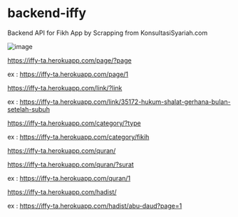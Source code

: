# backend-iffy
Backend API for Fikh App by Scrapping from KonsultasiSyariah.com

![image](https://user-images.githubusercontent.com/25784574/70874985-06c98d00-1fe7-11ea-8c71-136840af8566.png)

https://iffy-ta.herokuapp.com/page/?page

ex : https://iffy-ta.herokuapp.com/page/1


https://iffy-ta.herokuapp.com/link/?link

ex : https://iffy-ta.herokuapp.com/link/35172-hukum-shalat-gerhana-bulan-setelah-subuh


https://iffy-ta.herokuapp.com/category/?type

ex : https://iffy-ta.herokuapp.com/category/fikih


https://iffy-ta.herokuapp.com/quran/

https://iffy-ta.herokuapp.com/quran/?surat

ex : https://iffy-ta.herokuapp.com/quran/1


https://iffy-ta.herokuapp.com/hadist/

ex : https://iffy-ta.herokuapp.com/hadist/abu-daud?page=1
